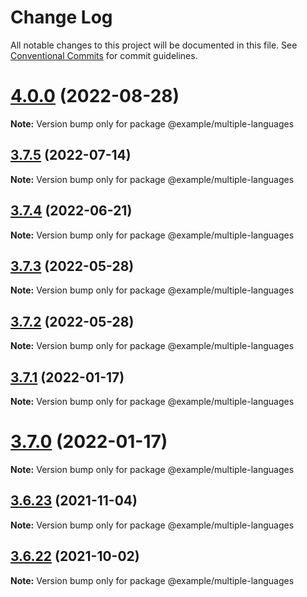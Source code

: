 # Change Log

All notable changes to this project will be documented in this file.
See [Conventional Commits](https://conventionalcommits.org) for commit guidelines.

# [4.0.0](https://github.com/honkit/honkit/compare/v3.7.5...v4.0.0) (2022-08-28)

**Note:** Version bump only for package @example/multiple-languages





## [3.7.5](https://github.com/honkit/honkit/compare/v3.7.4...v3.7.5) (2022-07-14)

**Note:** Version bump only for package @example/multiple-languages





## [3.7.4](https://github.com/honkit/honkit/compare/v3.7.3...v3.7.4) (2022-06-21)

**Note:** Version bump only for package @example/multiple-languages





## [3.7.3](https://github.com/honkit/honkit/compare/v3.7.2...v3.7.3) (2022-05-28)

**Note:** Version bump only for package @example/multiple-languages





## [3.7.2](https://github.com/honkit/honkit/compare/v3.7.1...v3.7.2) (2022-05-28)

**Note:** Version bump only for package @example/multiple-languages





## [3.7.1](https://github.com/honkit/honkit/compare/v3.7.0...v3.7.1) (2022-01-17)

**Note:** Version bump only for package @example/multiple-languages





# [3.7.0](https://github.com/honkit/honkit/compare/v3.6.23...v3.7.0) (2022-01-17)

**Note:** Version bump only for package @example/multiple-languages





## [3.6.23](https://github.com/honkit/honkit/compare/v3.6.22...v3.6.23) (2021-11-04)

**Note:** Version bump only for package @example/multiple-languages





## [3.6.22](https://github.com/honkit/honkit/compare/v3.6.21...v3.6.22) (2021-10-02)

**Note:** Version bump only for package @example/multiple-languages
